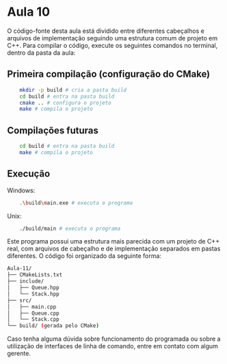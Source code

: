 # Aula 10

O código-fonte desta aula está dividido entre diferentes cabeçalhos e arquivos de implementação seguindo uma estrutura comum de projeto em C++. Para compilar o código, execute os seguintes comandos no terminal, dentro da pasta da aula:

## Primeira compilação (configuração do CMake)

```bash
    mkdir -p build # cria a pasta build
    cd build # entra na pasta build
    cmake .. # configura o projeto
    make # compila o projeto
```

## Compilações futuras

```bash
    cd build # entra na pasta build
    make # compila o projeto
```

## Execução

Windows:

```bash
    .\build\main.exe # executa o programa
```

Unix:

```bash
    ./build/main # executa o programa
```

Este programa possui uma estrutura mais parecida com um projeto de C++ real, com arquivos de cabeçalho e de implementação separados em pastas diferentes. O código foi organizado da seguinte forma:

```bash
Aula-11/
├── CMakeLists.txt
├── include/
│   ├── Queue.hpp
│   └── Stack.hpp
├── src/
│   ├── main.cpp
│   ├── Queue.cpp
│   └── Stack.cpp
└── build/ (gerada pelo CMake)
```

Caso tenha alguma dúvida sobre funcionamento do programada ou sobre a utilização de interfaces de linha de comando, entre em contato com algum gerente.
